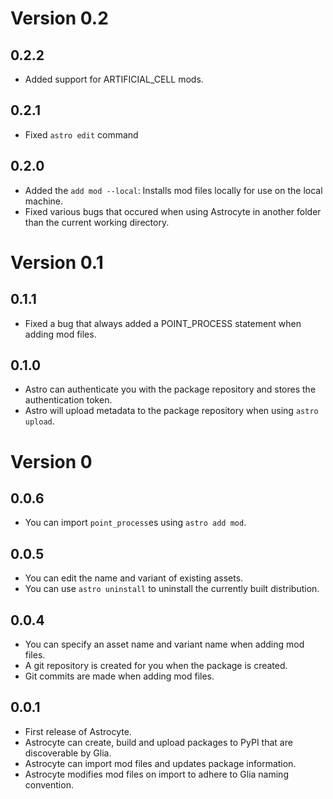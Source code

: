 # Version 0.2

## 0.2.2

* Added support for ARTIFICIAL_CELL mods.

## 0.2.1

* Fixed `astro edit` command

## 0.2.0

* Added the `add mod --local`: Installs mod files locally for use on the local machine.
* Fixed various bugs that occured when using Astrocyte in another folder than the current
  working directory.

# Version 0.1

## 0.1.1

* Fixed a bug that always added a POINT_PROCESS statement when adding mod files.

## 0.1.0

* Astro can authenticate you with the package repository and stores the
  authentication token.
* Astro will upload metadata to the package repository when using `astro upload`.

# Version 0

## 0.0.6

* You can import `point_process`es using `astro add mod`.

## 0.0.5

* You can edit the name and variant of existing assets.
* You can use `astro uninstall` to uninstall the currently built distribution.

## 0.0.4

* You can specify an asset name and variant name when adding mod files.
* A git repository is created for you when the package is created.
* Git commits are made when adding mod files.

## 0.0.1

* First release of Astrocyte.
* Astrocyte can create, build and upload packages to PyPI that are discoverable
  by Glia.
* Astrocyte can import mod files and updates package information.
* Astrocyte modifies mod files on import to adhere to Glia naming convention.
